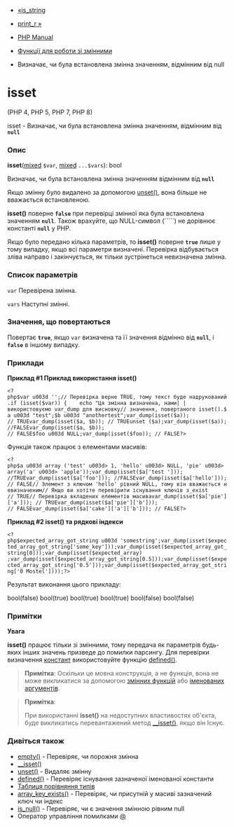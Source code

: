 - [«is_string](function.is-string.md)
- [print_r »](function.print-r.md)

- [PHP Manual](index.md)
- [Функції для роботи зі змінними](ref.var.md)
- Визначає, чи була встановлена змінна значенням, відмінним від
null

# isset

(PHP 4, PHP 5, PHP 7, PHP 8)

isset - Визначає, чи була встановлена змінна значенням, відмінним
від **`null`**

### Опис

**isset**([mixed](language.types.declarations.md#language.types.declarations.mixed)
`$var`,
[mixed](language.types.declarations.md#language.types.declarations.mixed)
`...$vars`): bool

Визначає, чи була встановлена змінна значенням відмінним від
**`null`**

Якщо змінну було видалено за допомогою [unset()](function.unset.md),
вона більше не вважається встановленою.

**isset()** поверне **`false`** при перевірці змінної яка була
встановлена значенням **`null`**. Також врахуйте, що NULL-символ (`````)
не дорівнює константі **`null`** у PHP.

Якщо було передано кілька параметрів, то **isset()** поверне
**`true`** лише у тому випадку, якщо всі параметри визначені. Перевірка
відбувається зліва направо і закінчується, як тільки зустрінеться
невизначена змінна.

### Список параметрів

`var`
Перевірена змінна.

`vars`
Наступні змінні.

### Значення, що повертаються

Повертає **`true`**, якщо `var` визначена та її значення відмінно від
**`null`**, і **`false`** в іншому випадку.

### Приклади

**Приклад #1 Приклад використання **isset()****

` <?php$var u003d '';// Перевірка верне TRUE, тому текст буде надрукований.if (isset($var)) {    echo "Ця змінна визначена, нами| | використовуємо var_dump для висновку// значення, повертаного isset().$a u003d "test";$b u003d "anothertest";var_dump(isset($a)); // TRUEvar_dump(isset($a, $b)); // TRUEunset ($a);var_dump(isset($a)); //FALSEvar_dump(isset($a, $b)); // FALSE$foo u003d NULL;var_dump(isset($foo)); // FALSE?> `

Функція також працює з елементами масивів:

` <?php$a u003d array ('test' u003d> 1, 'hello' u003d> NULL, 'pie' u003d> array('a' u003d> 'apple'));var_dump(isset($a['test '])); //TRUEvar_dump(isset($a['foo'])); //FALSEvar_dump(isset($a['hello'])); // FALSE// Элемент з ключом 'hello' рівний NULL, тому він вважається невизначеним// Якщо ви хотіте перевірити існування ключів з_exist // TRUE// Перевірка вкладених елементів масиваvar_dump(isset($a['pie']['a'])); // TRUEvar_dump(isset($a['pie']['b'])); // FALSEvar_dump(isset($a['cake']['a']['b'])); // FALSE?> `

**Приклад #2 **isset()** та рядкові індекси**

` <?php$expected_array_got_string u003d 'somestring';var_dump(isset($expected_array_got_string['some_key']));var_dump(isset($expected_array_got_string[0]));var_dump(isset($expected_array) ;var_dump(isset($expected_array_got_string[0.5]));var_dump(isset($expected_array_got_string['0.5']));var_dump(isset($expected_array_got_string['0 Mostel'])));?> `

Результат виконання цього прикладу:

bool(false)
bool(true)
bool(true)
bool(true)
bool(false)
bool(false)

### Примітки

**Увага**

**isset()** працює тільки зі змінними, тому передача як
параметрів будь-яких інших значень призведе до помилки парсингу. Для
перевірки визначення [констант](language.constants.md) використовуйте
функцію [defined()](function.defined.md).

> **Примітка**: Оскільки це мовна конструкція, а не функція, вона
> не може викликатися за допомогою [змінних
> функцій](functions.variable-functions.md) або [іменованих
> аргументів](functions.arguments.md#functions.named-arguments).

> **Примітка**:
>
> При використанні **isset()** на недоступних властивостях об'єкта, буде
> викликатись перевантажений метод
> [\_\_isset()](language.oop5.overloading.md#object.isset), якщо він
> Існує.

### Дивіться також

- [empty()](function.empty.md) - Перевіряє, чи порожня змінна
- [\_\_isset()](language.oop5.overloading.md#object.isset)
- [unset()](function.unset.md) - Видаляє змінну
- [defined()](function.defined.md) - Перевіряє існування
зазначеної іменованої константи
- [Таблиця порівняння типів](types.comparisons.md)
- [array_key_exists()](function.array-key-exists.md) - Перевіряє,
чи присутній у масиві зазначений ключ чи індекс
- [is_null()](function.is-null.md) - Перевіряє, чи є значення
змінною рівним null
- Оператор управління помилками
[@](language.operators.errorcontrol.md)

